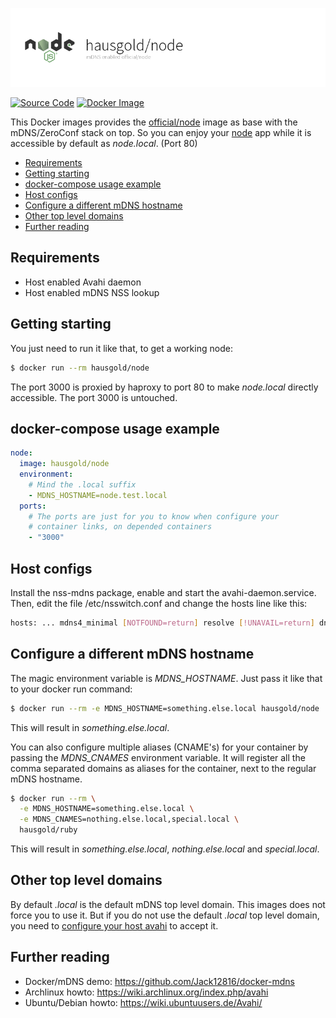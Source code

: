 ![mDNS enabled official/node](https://raw.githubusercontent.com/hausgold/docker-node/master/docs/assets/project.png)

[![Source Code](https://img.shields.io/badge/source-on%20github-blue.svg)](https://github.com/hausgold/docker-node)
[![Docker Image](https://img.shields.io/badge/image-on%20docker%20hub-blue.svg)](https://hub.docker.com/r/hausgold/node/)

This Docker images provides the [official/node](https://hub.docker.com/_/node/) image as base with
the mDNS/ZeroConf stack on top. So you can enjoy your [node](https://nodejs.org/) app
while it is accessible by default as *node.local*. (Port 80)

- [Requirements](#requirements)
- [Getting starting](#getting-starting)
- [docker-compose usage example](#docker-compose-usage-example)
- [Host configs](#host-configs)
- [Configure a different mDNS hostname](#configure-a-different-mdns-hostname)
- [Other top level domains](#other-top-level-domains)
- [Further reading](#further-reading)

## Requirements

* Host enabled Avahi daemon
* Host enabled mDNS NSS lookup

## Getting starting

You just need to run it like that, to get a working node:

```bash
$ docker run --rm hausgold/node
```

The port 3000 is proxied by haproxy to port 80 to make *node.local*
directly accessible. The port 3000 is untouched.

## docker-compose usage example

```yaml
node:
  image: hausgold/node
  environment:
    # Mind the .local suffix
    - MDNS_HOSTNAME=node.test.local
  ports:
    # The ports are just for you to know when configure your
    # container links, on depended containers
    - "3000"
```

## Host configs

Install the nss-mdns package, enable and start the avahi-daemon.service. Then,
edit the file /etc/nsswitch.conf and change the hosts line like this:

```bash
hosts: ... mdns4_minimal [NOTFOUND=return] resolve [!UNAVAIL=return] dns ...
```

## Configure a different mDNS hostname

The magic environment variable is *MDNS_HOSTNAME*. Just pass it like that to
your docker run command:

```bash
$ docker run --rm -e MDNS_HOSTNAME=something.else.local hausgold/node
```

This will result in *something.else.local*.

You can also configure multiple aliases (CNAME's) for your container by
passing the *MDNS_CNAMES* environment variable. It will register all the comma
separated domains as aliases for the container, next to the regular mDNS
hostname.

```bash
$ docker run --rm \
  -e MDNS_HOSTNAME=something.else.local \
  -e MDNS_CNAMES=nothing.else.local,special.local \
  hausgold/ruby
```

This will result in *something.else.local*, *nothing.else.local* and
*special.local*.

## Other top level domains

By default *.local* is the default mDNS top level domain. This images does not
force you to use it. But if you do not use the default *.local* top level
domain, you need to [configure your host avahi][custom_mdns] to accept it.

## Further reading

* Docker/mDNS demo: https://github.com/Jack12816/docker-mdns
* Archlinux howto: https://wiki.archlinux.org/index.php/avahi
* Ubuntu/Debian howto: https://wiki.ubuntuusers.de/Avahi/

[custom_mdns]: https://wiki.archlinux.org/index.php/avahi#Configuring_mDNS_for_custom_TLD
